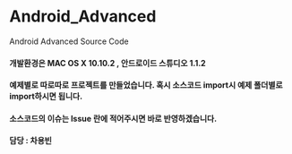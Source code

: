 # Android_Advanced
Android Advanced Source Code

#### 개발환경은 MAC OS X 10.10.2 , 안드로이드 스튜디오 1.1.2

#### 예제별로 따로따로 프로젝트를 만들었습니다. 혹시 소스코드 import시 예제 폴더별로 import하시면 됩니다.

#### 소스코드의 이슈는 Issue 란에 적어주시면 바로 반영하겠습니다. 

#### 담당 : 차용빈 
